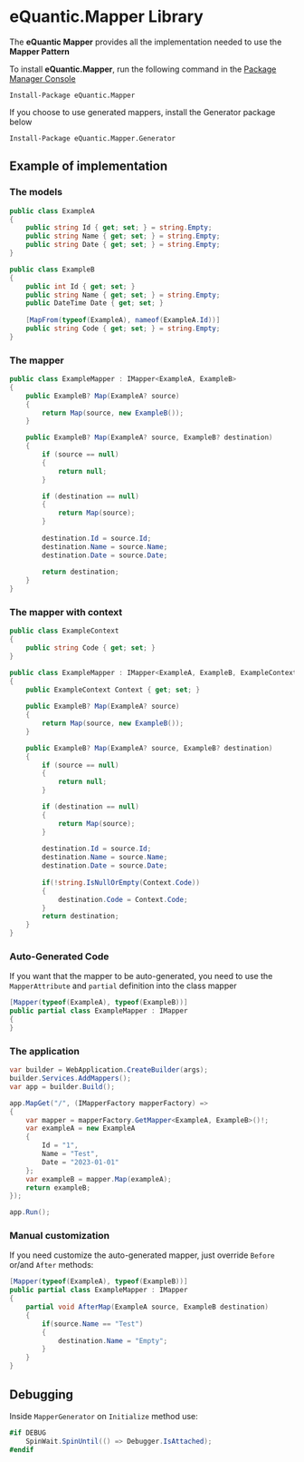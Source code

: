 # eQuantic.Mapper Library

The **eQuantic Mapper** provides all the implementation needed to use the **Mapper Pattern**

To install **eQuantic.Mapper**, run the following command in the [Package Manager Console](https://docs.nuget.org/docs/start-here/using-the-package-manager-console)
```dos
Install-Package eQuantic.Mapper
```
If you choose to use generated mappers, install the Generator package below
```dos
Install-Package eQuantic.Mapper.Generator
```

## Example of implementation

### The models
```csharp
public class ExampleA
{
    public string Id { get; set; } = string.Empty;
    public string Name { get; set; } = string.Empty;
    public string Date { get; set; } = string.Empty;
}

public class ExampleB
{
    public int Id { get; set; }
    public string Name { get; set; } = string.Empty;
    public DateTime Date { get; set; }
    
    [MapFrom(typeof(ExampleA), nameof(ExampleA.Id))]
    public string Code { get; set; } = string.Empty;
}
```

### The mapper
```csharp
public class ExampleMapper : IMapper<ExampleA, ExampleB>
{
    public ExampleB? Map(ExampleA? source)
    {
        return Map(source, new ExampleB());
    }

    public ExampleB? Map(ExampleA? source, ExampleB? destination)
    {
        if (source == null)
        {
            return null;
        }

        if (destination == null)
        {
            return Map(source);
        }
        
        destination.Id = source.Id;
        destination.Name = source.Name;
        destination.Date = source.Date;
        
        return destination;
    }
}
```

### The mapper with context

```csharp
public class ExampleContext
{
    public string Code { get; set; }
}
```

```csharp
public class ExampleMapper : IMapper<ExampleA, ExampleB, ExampleContext>
{
    public ExampleContext Context { get; set; }
    
    public ExampleB? Map(ExampleA? source)
    {
        return Map(source, new ExampleB());
    }

    public ExampleB? Map(ExampleA? source, ExampleB? destination)
    {
        if (source == null)
        {
            return null;
        }

        if (destination == null)
        {
            return Map(source);
        }
        
        destination.Id = source.Id;
        destination.Name = source.Name;
        destination.Date = source.Date;
        
        if(!string.IsNullOrEmpty(Context.Code))
        {
            destination.Code = Context.Code;
        }
        return destination;
    }
}
```

### Auto-Generated Code

If you want that the mapper to be auto-generated, you need to use the `MapperAttribute` and `partial` definition into the class mapper

```csharp
[Mapper(typeof(ExampleA), typeof(ExampleB))]
public partial class ExampleMapper : IMapper
{
}
```

### The application

```csharp
var builder = WebApplication.CreateBuilder(args);
builder.Services.AddMappers();
var app = builder.Build();

app.MapGet("/", (IMapperFactory mapperFactory) =>
{
    var mapper = mapperFactory.GetMapper<ExampleA, ExampleB>()!;
    var exampleA = new ExampleA
    {
        Id = "1",
        Name = "Test",
        Date = "2023-01-01"
    };
    var exampleB = mapper.Map(exampleA);
    return exampleB;
});

app.Run();
```

### Manual customization

If you need customize the auto-generated mapper, just override `Before` or/and `After` methods:

```csharp
[Mapper(typeof(ExampleA), typeof(ExampleB))]
public partial class ExampleMapper : IMapper
{
    partial void AfterMap(ExampleA source, ExampleB destination)
    {
        if(source.Name == "Test")
        {
            destination.Name = "Empty";
        }
    }
}
```
## Debugging

Inside `MapperGenerator` on `Initialize` method use:

```csharp
#if DEBUG
    SpinWait.SpinUntil(() => Debugger.IsAttached);
#endif 
```
